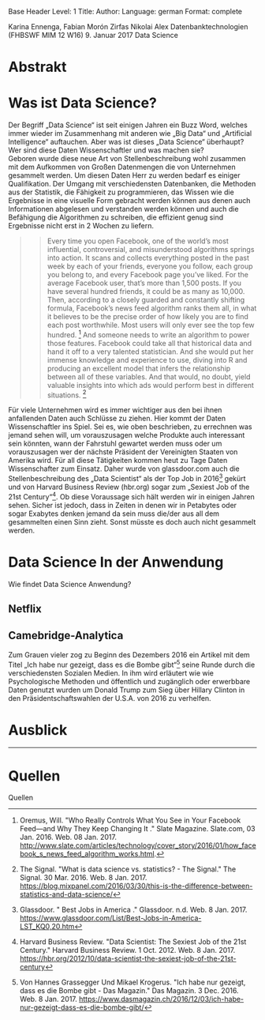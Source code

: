 Base Header Level: 1
Title: 
Author: 
Language: german
Format: complete

Karina Ennenga, Fabian Morón Zirfas
Nikolai Alex
Datenbanktechnologien (FHBSWF MIM 12 W16)
9. Januar 2017
Data Science   
# Abstrakt #  
# Was ist Data Science? #

Der Begriff „Data Science“ ist seit einigen Jahren ein Buzz Word, welches immer wieder im Zusammenhang mit anderen wie „Big Data“ und „Artificial Intelligence“ auftauchen. Aber was ist dieses „Data Science“ überhaupt? Wer sind diese Daten Wissenschaftler und was machen sie?  
Geboren wurde diese neue Art von Stellenbeschreibung wohl zusammen mit dem Aufkommen von Großen Datenmengen die von Unternehmen gesammelt werden. Um diesen Daten Herr zu werden bedarf es einiger Qualifikation. Der Umgang mit verschiedensten Datenbanken, die Methoden aus der Statistik, die Fähigkeit zu programmieren, das Wissen wie die Ergebnisse in eine visuelle Form gebracht werden können aus denen auch Informationen abgelesen und verstanden werden können und auch die Befähigung die Algorithmen zu schreiben, die effizient genug sind Ergebnisse nicht erst in 2 Wochen zu liefern.  

>> Every time you open Facebook, one of the world’s most influential, controversial, and misunderstood algorithms springs into action. It scans and collects everything posted in the past week by each of your friends, everyone you follow, each group you belong to, and every Facebook page you’ve liked. For the average Facebook user, that’s more than 1,500 posts. If you have several hundred friends, it could be as many as 10,000. Then, according to a closely guarded and constantly shifting formula, Facebook’s news feed algorithm ranks them all, in what it believes to be the precise order of how likely you are to find each post worthwhile. Most users will only ever see the top few hundred. [^cf1]
> And someone needs to write an algorithm to power those features. Facebook could take all that historical data and hand it off to a very talented statistician. And she would put her immense knowledge and experience to use, diving into R and producing an excellent model that infers the relationship between all of these variables. And that would, no doubt, yield valuable insights into which ads would perform best in different situations. [^cf2]

Für viele Unternehmen wird es immer wichtiger aus den bei ihnen anfallenden Daten auch Schlüsse zu ziehen. Hier kommt der Daten Wissenschaftler ins Spiel. Sei es, wie oben beschrieben, zu errechnen was jemand sehen will, um vorauszusagen welche Produkte auch interessant sein könnten, wann der Fahrstuhl gewartet werden muss oder um vorauszusagen wer der nächste Präsident der Vereinigten Staaten von Amerika wird. Für all diese Tätigkeiten kommen heut zu Tage Daten Wissenschafter zum Einsatz. Daher wurde von glassdoor.com auch die Stellenbeschreibung des „Data Scientist“ als der Top Job in 2016[^cf3] gekürt und von Harvard Business Review (hbr.org) sogar zum „Sexiest Job of the 21st Century“[^cf4]. Ob diese Voraussage sich hält werden wir in einigen Jahren sehen. Sicher ist jedoch, dass in Zeiten in denen wir in Petabytes oder sogar Exabytes denken jemand da sein muss die/der aus all dem gesammelten einen Sinn zieht. Sonst müsste es doch auch nicht gesammelt werden.  
# Data Science In der Anwendung #

Wie findet Data Science Anwendung?  
## Netflix ##  
## Camebridge-Analytica ##

Zum Grauen vieler zog zu Beginn des Dezembers 2016 ein Artikel mit dem Titel „Ich habe nur gezeigt, dass es die Bombe gibt“[^cf5] seine Runde durch die verschiedensten Sozialen Medien. In ihm wird erläutert wie wie Psychologische Methoden und öffentlich und zugänglich oder erwerbbare Daten genutzt wurden um Donald Trump zum Sieg über Hillary Clinton in den Präsidentschaftswahlen der U.S.A. von 2016  zu verhelfen.  
# Ausblick #

----

# Quellen #

Quellen

[^cf1]: Oremus, Will. "Who Really Controls What You See in Your Facebook Feed—and Why They Keep Changing It   ." Slate Magazine. Slate.com, 03 Jan. 2016. Web. 08 Jan. 2017. <http://www.slate.com/articles/technology/cover_story/2016/01/how_facebook_s_news_feed_algorithm_works.html>.

[^cf2]: The Signal. "What is data science vs. statistics? - The Signal." The Signal. 30 Mar. 2016. Web. 8 Jan. 2017. <https://blog.mixpanel.com/2016/03/30/this-is-the-difference-between-statistics-and-data-science/>

[^cf3]: Glassdoor. " Best Jobs in America ." Glassdoor. n.d. Web. 8 Jan. 2017. <https://www.glassdoor.com/List/Best-Jobs-in-America-LST_KQ0,20.htm>

[^cf4]: Harvard Business Review. "Data Scientist: The Sexiest Job of the 21st Century." Harvard Business Review. 1 Oct. 2012. Web. 8 Jan. 2017. <https://hbr.org/2012/10/data-scientist-the-sexiest-job-of-the-21st-century>

[^cf5]: Von Hannes Grassegger Und Mikael Krogerus. "Ich habe nur gezeigt, dass es die Bombe gibt - Das Magazin." Das Magazin. 3 Dec. 2016. Web. 8 Jan. 2017. <https://www.dasmagazin.ch/2016/12/03/ich-habe-nur-gezeigt-dass-es-die-bombe-gibt/>